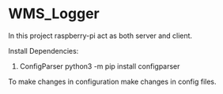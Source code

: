 # WMS_Logger

In this project raspberry-pi act as both server and client.

Install Dependencies:
1. ConfigParser
python3 -m pip install configparser
   
To make changes in configuration make changes in config files.
